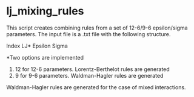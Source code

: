 # lj_mixing_rules
This script creates combining rules from a set of 12-6/9-6 epsilon/sigma parameters. The input file is a .txt file with the following structure. 

Index LJ* Epsilon Sigma 

*Two options are implemented 
  1) 12 for 12-6 parameters. Lorentz-Berthelot rules are generated
  2) 9 for 9-6 parameters. Waldman-Hagler rules are generated

Waldman-Hagler rules are generated for the case of mixed interactions. 

